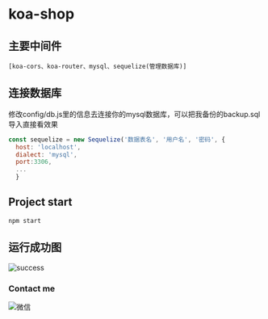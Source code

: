 # koa-shop

## 主要中间件
``` 
[koa-cors、koa-router、mysql、sequelize(管理数据库)]
```
## 连接数据库
修改config/db.js里的信息去连接你的mysql数据库，可以把我备份的backup.sql导入直接看效果
``` javascript
const sequelize = new Sequelize('数据表名', '用户名', '密码', {
  host: 'localhost',
  dialect: 'mysql',
  port:3306,
  ...
  }
```

## Project start
```
npm start
```
## 运行成功图
![success](http://i2.bvimg.com/689071/073090492f7166c2.png)  


### Contact me
![微信](http://i2.bvimg.com/689071/0f7d3464ec0949fdt.jpg)  


